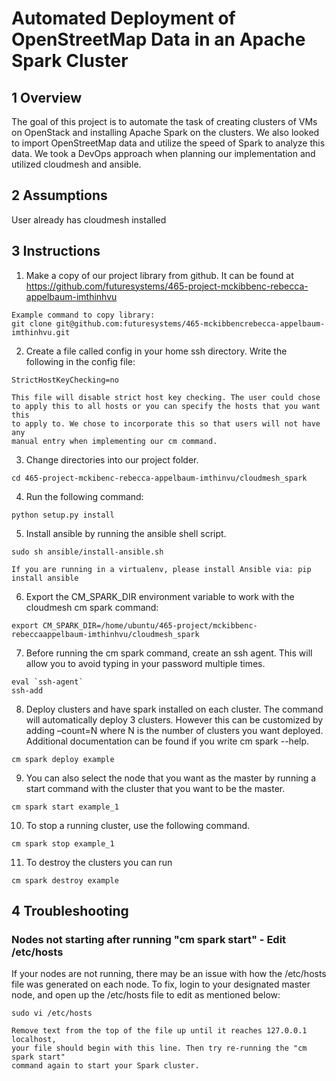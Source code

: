 # Automated Deployment of OpenStreetMap Data in an Apache Spark Cluster

## 1 Overview
The goal of this project is to automate the task of creating clusters of VMs on OpenStack and installing Apache Spark on the clusters. We also looked to import OpenStreetMap data and utilize the speed of Spark to analyze this data. We took a DevOps approach when planning our implementation and utilized cloudmesh and ansible.

## 2 Assumptions
User already has cloudmesh installed

## 3 Instructions
1. Make a copy of our project library from github. It can be found at
https://github.com/futuresystems/465-project-mckibbenc-rebecca-appelbaum-imthinhvu
```
Example command to copy library:
git clone git@github.com:futuresystems/465-mckibbencrebecca-appelbaum-imthinhvu.git
```
2. Create a file called config in your home ssh directory. Write the following
in the config file:
```
StrictHostKeyChecking=no

This file will disable strict host key checking. The user could chose 
to apply this to all hosts or you can specify the hosts that you want this 
to apply to. We chose to incorporate this so that users will not have any 
manual entry when implementing our cm command.
```
3. Change directories into our project folder.
```
cd 465-project-mckibenc-rebecca-appelbaum-imthinvu/cloudmesh_spark
```
4. Run the following command:
```
python setup.py install
```
5. Install ansible by running the ansible shell script.
```
sudo sh ansible/install-ansible.sh

If you are running in a virtualenv, please install Ansible via: pip install ansible
```
6. Export the CM_SPARK_DIR environment variable to work with the cloudmesh cm spark command:
```
export CM_SPARK_DIR=/home/ubuntu/465-project/mckibbenc-rebeccaappelbaum-imthinhvu/cloudmesh_spark
```
7. Before running the cm spark command, create an ssh agent. This will allow you to avoid typing in your password multiple times.
```
eval `ssh-agent`
ssh-add
```
8. Deploy clusters and have spark installed on each cluster. The command will automatically deploy 3 clusters. However this can be customized by adding –count=N where N is the number of clusters you want deployed.
Additional documentation can be found if you write cm spark --help.
```
cm spark deploy example
```
9. You can also select the node that you want as the master by running a start command with the cluster that you want to be the master.
```
cm spark start example_1
```
10. To stop a running cluster, use the following command.
```
cm spark stop example_1
```
11. To destroy the clusters you can run
```
cm spark destroy example
```

## 4 Troubleshooting 
### Nodes not starting after running "cm spark start" - Edit /etc/hosts
If your nodes are not running, there may be an issue with how the /etc/hosts file was generated on each node. To fix, login to your designated master node, and open up the /etc/hosts file to edit as mentioned below:
```
sudo vi /etc/hosts

Remove text from the top of the file up until it reaches 127.0.0.1 localhost, 
your file should begin with this line. Then try re-running the "cm spark start"
command again to start your Spark cluster.
